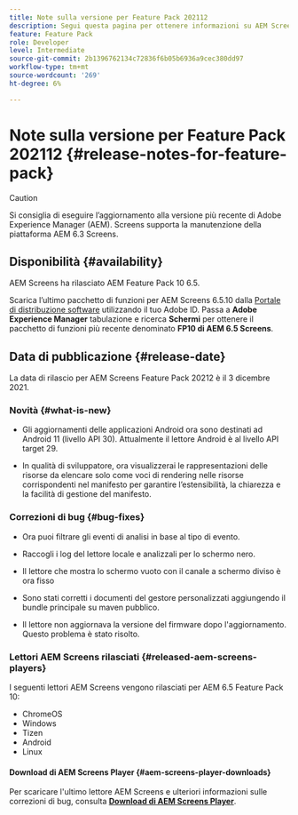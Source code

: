 ```yaml
---
title: Note sulla versione per Feature Pack 202112
description: Segui questa pagina per ottenere informazioni su AEM Screens Feature Pack 202112 rilasciato il 3 dicembre 2021.
feature: Feature Pack
role: Developer
level: Intermediate
source-git-commit: 2b1396762134c72836f6b05b6936a9cec380dd97
workflow-type: tm+mt
source-wordcount: '269'
ht-degree: 6%

---
```



# Note sulla versione per Feature Pack 202112 {#release-notes-for-feature-pack}

>[!CAUTION]
>Si consiglia di eseguire l’aggiornamento alla versione più recente di Adobe Experience Manager (AEM). Screens supporta la manutenzione della piattaforma AEM 6.3 Screens.

## Disponibilità {#availability}

AEM Screens ha rilasciato AEM Feature Pack 10 6.5.

Scarica l’ultimo pacchetto di funzioni per AEM Screens 6.5.10 dalla [Portale di distribuzione software](https://experience.adobe.com/#/downloads/content/software-distribution/it/aem.html) utilizzando il tuo Adobe ID. Passa a **Adobe Experience Manager** tabulazione e ricerca **Schermi** per ottenere il pacchetto di funzioni più recente denominato **FP10 di AEM 6.5 Screens**.

## Data di pubblicazione {#release-date}

La data di rilascio per AEM Screens Feature Pack 20212 è il 3 dicembre 2021.

### Novità {#what-is-new}

* Gli aggiornamenti delle applicazioni Android ora sono destinati ad Android 11 (livello API 30). Attualmente il lettore Android è al livello API target 29.

* In qualità di sviluppatore, ora visualizzerai le rappresentazioni delle risorse da elencare solo come voci di rendering nelle risorse corrispondenti nel manifesto per garantire l’estensibilità, la chiarezza e la facilità di gestione del manifesto.

### Correzioni di bug {#bug-fixes}

* Ora puoi filtrare gli eventi di analisi in base al tipo di evento.

* Raccogli i log del lettore locale e analizzali per lo schermo nero.

* Il lettore che mostra lo schermo vuoto con il canale a schermo diviso è ora fisso

* Sono stati corretti i documenti del gestore personalizzati aggiungendo il bundle principale su maven pubblico.

* Il lettore non aggiornava la versione del firmware dopo l&#39;aggiornamento. Questo problema è stato risolto.


### Lettori AEM Screens rilasciati {#released-aem-screens-players}

I seguenti lettori AEM Screens vengono rilasciati per AEM 6.5 Feature Pack 10:

* ChromeOS
* Windows
* Tizen
* Android
* Linux

#### Download di AEM Screens Player  {#aem-screens-player-downloads}

Per scaricare l&#39;ultimo lettore AEM Screens e ulteriori informazioni sulle correzioni di bug, consulta **[Download di AEM Screens Player](https://download.macromedia.com/screens/index.html)**.
